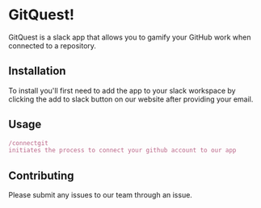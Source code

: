 # GitQuest!

GitQuest is a slack app that allows you to gamify your GitHub work when connected to a repository.

## Installation
To install you'll first need to add the app to your slack workspace by clicking the add to slack button on our website after providing your email.

## Usage

```javascript
/connectgit
initiates the process to connect your github account to our app
```

## Contributing
Please submit any issues to our team through an issue.
